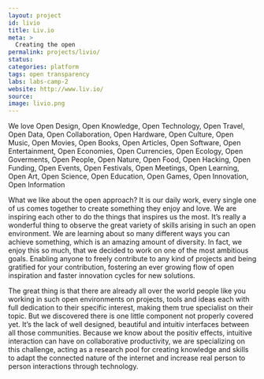 ```yaml
---
layout: project
id: livio
title: Liv.io
meta: >
  Creating the open
permalink: projects/livio/
status: 
categories: platform
tags: open transparency
labs: labs-camp-2
website: http://www.liv.io/
source: 
image: livio.png
---
```



We love Open Design, Open Knowledge, Open Technology, Open Travel, Open Data, Open Collaboration, Open Hardware, Open Culture, Open Music, Open Movies, Open Books, Open Articles, Open Software, Open Entertainment, Open Economies, Open Currencies, Open Ecology, Open Goverments, Open People, Open Nature, Open Food, Open Hacking, Open Funding, Open Events, Open Festivals, Open Meetings, Open Learning, Open Art, Open Science, Open Education, Open Games, Open Innovation, Open Information

What we like about the open approach? It is our daily work, every single one of us comes together to create something they enjoy and love. We are inspiring each other to do the things that inspires us the most. It’s really a wonderful thing to observe the great variety of skills arising in such an open environment. We are learning about so many different ways you can achieve something, which is an amazing amount of diversity. In fact, we enjoy this so much, that we decided to work on one of the most ambitious goals. Enabling anyone to freely contribute to any kind of projects and being gratified for your contribution, fostering an ever growing flow of open inspiration and faster innovation cycles for new solutions.

The great thing is that there are already all over the world people like you working in such open environments on projects, tools and ideas each with full dedication to their specific interest, making them true specialist on their topic. But we discovered there is one little component not properly covered yet. It’s the lack of well designed, beautiful and intuitiv interfaces between all those communities. Because we know about the positiv effects, intuitive interaction can have on collaborative productivity, we are specializing on this challenge, acting as a research pool for creating knowledge and skills to adapt the connected nature of the internet and increase real person to person interactions through technology.